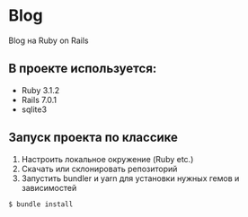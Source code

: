 # Blog

Blog на Ruby on Rails

## В проекте используется:
* Ruby 3.1.2
* Rails 7.0.1
* sqlite3

## Запуск проекта по классике
1. Настроить локальное окружение (Ruby etc.)
2. Скачать или склонировать репозиторий
3. Запустить bundler и yarn для установки нужных гемов и зависимостей

```bash
$ bundle install
